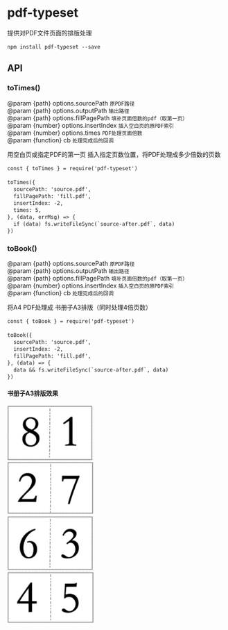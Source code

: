 # pdf-typeset
提供对PDF文件页面的排版处理

```
npm install pdf-typeset --save
```

## API

### toTimes()
@param {path} options.sourcePath `原PDF路径`  
@param {path} options.outputPath `输出路径`  
@param {path} options.fillPagePath `填补页面倍数的pdf（取第一页）`  
@param {number} options.insertIndex `插入空白页的原PDF索引`  
@param {number} options.times `PDF处理页面倍数`  
@param {function} cb `处理完成后的回调`  

用空白页或指定PDF的第一页 插入指定页数位置，将PDF处理成多少倍数的页数  
```
const { toTimes } = require('pdf-typeset')

toTimes({
  sourcePath: 'source.pdf', 
  fillPagePath: 'fill.pdf',
  insertIndex: -2,
  times: 5,
}, (data, errMsg) => {
  if (data) fs.writeFileSync(`source-after.pdf`, data)
})
```

### toBook()
@param {path} options.sourcePath `原PDF路径`  
@param {path} options.outputPath `输出路径`  
@param {path} options.fillPagePath `填补页面倍数的pdf（取第一页）`  
@param {number} options.insertIndex `插入空白页的原PDF索引`  
@param {function} cb `处理完成后的回调`  

将A4 PDF处理成 书册子A3排版（同时处理4倍页数）
```
const { toBook } = require('pdf-typeset')

toBook({
  sourcePath: 'source.pdf', 
  insertIndex: -2,
  fillPagePath: 'fill.pdf',
}, (data) => {
  data && fs.writeFileSync(`source-after.pdf`, data)
})
```

#### 书册子A3排版效果
<img src="./static/tobook-pdf-a3.png" width="200" />